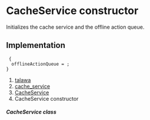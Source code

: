 
<div>

# CacheService constructor

</div>






Initializes the cache service and the offline action queue.



## Implementation

``` language-dart
 {
  offlineActionQueue = ;
}
```







1.  [talawa](../../index.html)
2.  [cache_service](../../services_caching_cache_service/)
3.  [CacheService](../../services_caching_cache_service/CacheService-class.html)
4.  CacheService constructor

##### CacheService class







